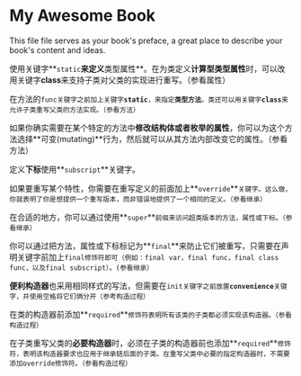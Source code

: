 # My Awesome Book

This file file serves as your book's preface, a great place to describe your book's content and ideas.

使用关键字**`static`**来定义**类型属性**。在为类定义**计算型类型属性**时，可以改用关键字**class**来支持子类对父类的实现进行重写。（参看属性）

在方法的`func关键字之前加上关键字`**`static`**`，来指定`**`类型方法`**`。类还可以用关键字`**`class`**`来允许子类重写父类的方法实现。（参看方法）`

如果你确实需要在某个特定的方法中**修改结构体或者枚举的属性**，你可以为这个方法选择**可变\(mutating\)**行为，然后就可以从其方法内部改变它的属性。（参看方法）

定义**下标**使用**`subscript`**关键字。

如果要重写某个特性，你需要在重写定义的前面加上**`override`**`关键字。这么做，你就表明了你是想提供一个重写版本，而非错误地提供了一个相同的定义。（参看继承）`

在合适的地方，你可以通过使用**`super`**`前缀来访问超类版本的方法，属性或下标。（参看继承）`

你可以通过把方法，属性或下标标记为**`final`**来防止它们被重写，只需要在声明关键字前加上`final修饰符即可（例如：final var，final func，final class func，以及final subscript）。(参看继承）`

**便利构造器**也采用相同样式的写法，但需要在`init关键字之前放置`**`convenience`**`关键字，并使用空格将它们俩分开（参考构造过程）`

在类的构造器前添加**`required`**`修饰符表明所有该类的子类都必须实现该构造器。（参看构造过程）`

在子类重写父类的**必要构造器**时，必须在子类的构造器前也添加**`required`**`修饰符，表明该构造器要求也应用于继承链后面的子类。在重写父类中必要的指定构造器时，不需要添加override修饰符。（参看构造过程）`



